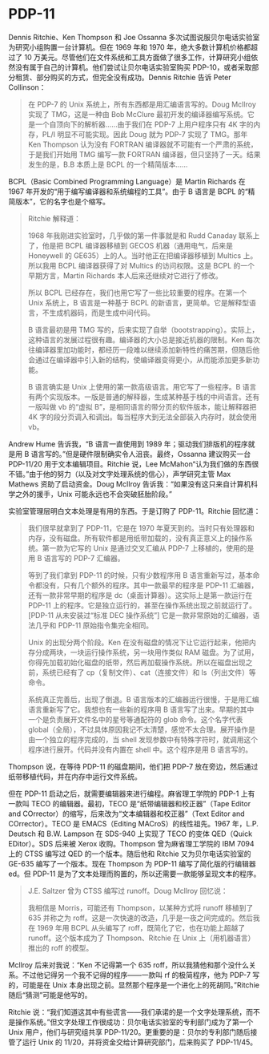 # PDP-11

Dennis Ritchie、Ken Thompson 和 Joe Ossanna 多次试图说服贝尔电话实验室为研究小组购置一台计算机。但在 1969 年和 1970 年，绝大多数计算机价格都超过了 10 万美元。尽管他们在文件系统和工具方面做了很多工作，计算研究小组依然没有属于自己的计算机。他们尝试让贝尔电话实验室购买 PDP-10，或者采取部分租赁、部分购买的方式，但完全没有成功。Dennis Ritchie 告诉 Peter Collinson：

>在 PDP-7 的 Unix 系统上，所有东西都是用汇编语言写的。Doug McIlroy 实现了 TMG，这是一种由 Bob McClure 最初开发的编译器编写系统。它是一个自顶向下的解析器……由于我们在 PDP-7 上用户程序只有 4K 字的内存，PL/I 明显不可能实现。因此 Doug 就为 PDP-7 实现了 TMG。那年 Ken Thompson 认为没有 FORTRAN 编译器就不可能有一个严肃的系统，于是我们开始用 TMG 编写一款 FORTRAN 编译器，但只坚持了一天。结果发生的是，B.B 本质上是 BCPL 的一个精简版本……

BCPL（Basic Combined Programming Language）是 Martin Richards 在 1967 年开发的“用于编写编译器和系统编程的工具”。由于 B 语言是 BCPL 的“精简版本”，它的名字也是个缩写。

>Ritchie 解释道：
>
>1968 年我刚进实验室时，几乎做的第一件事就是和 Rudd Canaday 联系上了，他是把 BCPL 编译器移植到 GECOS 机器（通用电气，后来是 Honeywell 的 GE635）上的人。当时他正在把编译器移植到 Multics 上。所以我用 BCPL 编译器获得了对 Multics 的访问权限。这是 BCPL 的一个早期方言，Martin Richards 本人后来还继续对它进行了修改。
>
>所以 BCPL 已经存在，我们也用它写了一些比较重要的程序。在第一个 Unix 系统上，B 语言是一种基于 BCPL 的新语言，更简单。它是解释型语言，不生成机器码，而是生成中间代码。
>
>B 语言最初是用 TMG 写的，后来实现了自举（bootstrapping）。实际上，这种语言的发展过程很有趣。编译器的大小总是接近机器的限制。Ken 每次往编译器里加功能时，都经历一段难以继续添加新特性的痛苦期，但随后他会通过在编译器中引入新的结构，使编译器变得更小，从而能添加更多新功能。
>
>B 语言确实是 Unix 上使用的第一款高级语言。用它写了一些程序。B 语言有两个实现版本。一版是普通的解释器，生成某种基于栈的中间语言。还有一版叫做 vb 的“虚拟 B”，是相同语言的带分页的软件版本，能让解释器把 4K 字的段分页调入和调出。每当程序大到无法全部装入内存时，就会使用 vb。

Andrew Hume 告诉我，“B 语言一直使用到 1989 年；驱动我们排版机的程序就是用 B 语言写的。”但是硬件限制确实令人沮丧。最终，Ossanna 建议购买一台 PDP-11/20 用于文本编辑项目。Ritchie 说，Lee McMahon“认为我们做的东西很不错。”由于他的努力（以及对文字处理系统的信心），声学研究主管 Max Mathews 资助了启动资金。Doug McIlroy 告诉我：“如果没有这只来自计算机科学之外的援手，Unix 可能永远也不会突破胚胎阶段。”

实验室管理层明白文本处理是有用的东西。于是订购了 PDP-11。Ritchie 回忆道：

>我们很早就拿到了 PDP-11，它是在 1970 年夏天到的。当时只有处理器和内存，没有磁盘。所有软件都是用纸带加载的，没有真正意义上的操作系统。第一款为它写的 Unix 是通过交叉汇编从 PDP-7 上移植的，使用的是用 B 语言写的 PDP-7 汇编器。
>
>等到了我们拿到 PDP-11 的时候，只有少数程序用 B 语言重新写过，基本命令都没有，只有几个额外的程序。其中一款最早的程序是 PDP-11 汇编器，还有一款非常早期的程序是 dc（桌面计算器）。这实际上是第一款运行在 PDP-11 上的程序。它是独立运行的，甚至在操作系统出现之前就运行了。\[PDP-11 从未安装过“标准 DEC 操作系统”] 它是一款非常原始的汇编器，语法几乎和 PDP-11 原始指令集完全相同。
>
>Unix 的出现分两个阶段。Ken 在没有磁盘的情况下让它运行起来，他把内存分成两块，一块运行操作系统，另一块用作类似 RAM 磁盘。为了试用，你得先加载初始化磁盘的纸带，然后再加载操作系统。所以在磁盘出现之前，系统已经有了 cp（复制文件）、cat（连接文件）和 ls（列出文件）等命令。
>
>系统真正完善后，出现了倒退。B 语言版本的汇编器运行很慢，于是用汇编语言重新写了它。我想也有一些新的程序用 B 语言写了出来。早期的其中一个是负责展开文件名中的星号等通配符的 glob 命令。这个名字代表 global（全局），不过具体原因我记不太清楚，感觉不太合理。展开操作是由一个独立的程序完成的，当 shell 发现参数中有特殊字符时，就调用这个程序进行展开。代码并没有内置在 shell 中。这个程序是用 B 语言写的。

Thompson 说，在等待 PDP-11 的磁盘期间，他们把 PDP-7 放在旁边，然后通过纸带移植代码，并在内存中运行文件系统。

但在 PDP-11 启动之后，就需要编辑器来进行编程。麻省理工学院的 PDP-1 上有一款叫 TECO 的编辑器。最初，TECO 是“纸带编辑器和校正器”（Tape Editor and COrrector）的缩写，后来改为“文本编辑器和校正器”（Text Editor and COrrector）。TECO 是 EMACS（Editing MACroS）的线性祖先。1967 年，L.P. Deutsch 和 B.W. Lampson 在 SDS-940 上实现了 TECO 的变体 QED（Quick EDitor）。SDS 后来被 Xerox 收购。Thompson 曾为麻省理工学院的 IBM 7094 上的 CTSS 编写过 QED 的一个版本。随后他和 Ritchie 又为贝尔电话实验室的 GE-635 编写了一个版本。现在 Thompson 为 PDP-11 编写了简化版的行编辑器 ed。但 PDP-11 是为了文本处理而购置的，所以还需要一款能够呈现文本的程序。

>J.E. Saltzer 曾为 CTSS 编写过 runoff。Doug Mcllroy 回忆说：
>
>我相信是 Morris，可能还有 Thompson，以某种方式将 runoff 移植到了 635 并称之为 roff。这是一次快速的改造，几乎是一夜之间完成的。然后我在 1969 年用 BCPL 从头编写了 roff，既简化了它，也在功能上超越了 runoff。这个版本成为了 Thompson、Ritchie 在 Unix 上（用机器语言）推出的 roff 的模型。

Mcllroy 后来对我说：“Ken 不记得第一个 635 roff，所以我猜他和那个没什么关系。不过他记得另一个我不记得的程序——一款叫 rf 的极简程序，他为 PDP-7 写的，可能是在 Unix 本身出现之前。显然那个程序是一个进化上的死胡同。”Ritchie 随后“猜测”可能是他写的。

Ritchie 说：“我们知道这其中有些谎言——我们承诺的是一个文字处理系统，而不是操作系统。”但文字处理工作很成功：贝尔电话实验室的专利部门成为了第一个 Unix 用户，他们与研究组共享 PDP-11/20。更重要的是：贝尔的专利部门随后接管了运行 Unix 的 11/20，并将资金交给计算研究部门，后来购买了 PDP-11/45。

